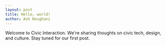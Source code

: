 ```yaml
---
layout: post
title: Hello, world!
author: Ash Roughani
---
```


Welcome to Civic Interaction. We're sharing thoughts on civic tech, design, and culture. Stay tuned for our first post.